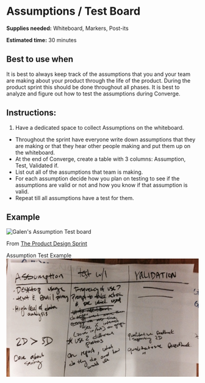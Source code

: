 # Assumptions / Test Board
**Supplies needed:** Whiteboard, Markers, Post-its

**Estimated time:** 30 minutes

## Best to use when

It is best to always keep track of the assumptions
that you and your team are making about
your product through the life of the product.
During the product sprint this should be done throughout all phases.
It is best to analyze and figure out how to test the assumptions
during Converge.

## Instructions:

1. Have a dedicated space to collect Assumptions on the whiteboard.
* Throughout the sprint have everyone write down assumptions
that they are making or that they hear other people making
and put them up on the whiteboard.
* At the end of Converge, create a table with 3 columns:
Assumption, Test, Validated if.
* List out all of the assumptions that team is making.
* For each assumption decide how you plan on testing
to see if the assumptions are valid or not
and how you know if that assumption is valid.
* Repeat till all assumptions have a test for them.

## Example

![Galen's Assumption Test board](http://images.thoughtbot.com/the-product-design-sprint/assumptions.jpg)

From [The Product Design Sprint](http://robots.thoughtbot.com/the-product-design-sprint)

Assumption Test Example
![](exercises-images/assumption-test.jpg)
